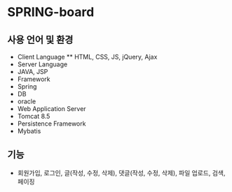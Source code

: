# SPRING-board

## 사용 언어 및 환경
* Client Language
 ** HTML, CSS, JS, jQuery, Ajax
* Server Language
 * JAVA, JSP
* Framework 
 * Spring
* DB
 * oracle
* Web Application Server
 * Tomcat 8.5
* Persistence Framework
 * Mybatis
 
## 기능
* 회원가입, 로그인, 글(작성, 수정, 삭제), 댓글(작성, 수정, 삭제), 파일 업로드, 검색, 페이징 
